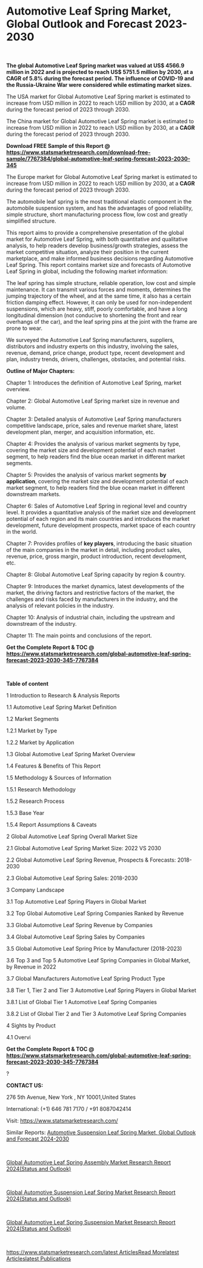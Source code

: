 <h1>Automotive Leaf Spring Market, Global Outlook and Forecast 2023-2030</h1><br/><p><strong>The global Automotive Leaf Spring market was valued at US$ 4566.9 million in 2022 and is projected to reach US$ 5751.5 million by 2030, at a <strong>CAGR</strong> of 5.8% during the forecast period. The influence of COVID-19 and the Russia-Ukraine War were considered while estimating market sizes.</strong></p>
 
 
 
 <p>The USA market for Global Automotive Leaf Spring market is estimated to increase from USD million in 2022 to reach USD million by 2030, at a <strong>CAGR</strong> during the forecast period of 2023 through 2030.</p>
 
 
 
 <p>The China market for Global Automotive Leaf Spring market is estimated to increase from USD million in 2022 to reach USD million by 2030, at a <strong>CAGR</strong> during the forecast period of 2023 through 2030.</p>
 
 
 
 <p><strong>Download FREE Sample of this Report @ <a href="https://www.statsmarketresearch.com/download-free-sample/7767384/global-automotive-leaf-spring-forecast-2023-2030-345">https://www.statsmarketresearch.com/download-free-sample/7767384/global-automotive-leaf-spring-forecast-2023-2030-345</a></strong></p>
 
 
 
 <p>The Europe market for Global Automotive Leaf Spring market is estimated to increase from USD million in 2022 to reach USD million by 2030, at a <strong>CAGR</strong> during the forecast period of 2023 through 2030.</p>
 
 
 
 <p>The automobile leaf spring is the most traditional elastic component in the automobile suspension system, and has the advantages of good reliability, simple structure, short manufacturing process flow, low cost and greatly simplified structure.</p>
 
 
 
 <p>This report aims to provide a comprehensive presentation of the global market for Automotive Leaf Spring, with both quantitative and qualitative analysis, to help readers develop business/growth strategies, assess the market competitive situation, analyze their position in the current marketplace, and make informed business decisions regarding Automotive Leaf Spring. This report contains market size and forecasts of Automotive Leaf Spring in global, including the following market information:</p>
 
 
 
 <p>The leaf spring has simple structure, reliable operation, low cost and simple maintenance. It can transmit various forces and moments, determines the jumping trajectory of the wheel, and at the same time, it also has a certain friction damping effect. However, it can only be used for non-independent suspensions, which are heavy, stiff, poorly comfortable, and have a long longitudinal dimension (not conducive to shortening the front and rear overhangs of the car), and the leaf spring pins at the joint with the frame are prone to wear.</p>
 
 
 
 <p>We surveyed the Automotive Leaf Spring manufacturers, suppliers, distributors and industry experts on this industry, involving the sales, revenue, demand, price change, product type, recent development and plan, industry trends, drivers, challenges, obstacles, and potential risks.</p>
 
 
 
 <p><strong>Outline of Major Chapters:</strong></p>
 
 
 
 <p>Chapter 1: Introduces the definition of Automotive Leaf Spring, market overview.</p>
 
 
 
 <p>Chapter 2: Global Automotive Leaf Spring market size in revenue and volume.</p>
 
 
 
 <p>Chapter 3: Detailed analysis of Automotive Leaf Spring manufacturers competitive landscape, price, sales and revenue market share, latest development plan, merger, and acquisition information, etc.</p>
 
 
 
 <p>Chapter 4: Provides the analysis of various market segments by type, covering the market size and development potential of each market segment, to help readers find the blue ocean market in different market segments.</p>
 
 
 
 <p>Chapter 5: Provides the analysis of various market segments <strong>by application</strong>, covering the market size and development potential of each market segment, to help readers find the blue ocean market in different downstream markets.</p>
 
 
 
 <p>Chapter 6: Sales of Automotive Leaf Spring in regional level and country level. It provides a quantitative analysis of the market size and development potential of each region and its main countries and introduces the market development, future development prospects, market space of each country in the world.</p>
 
 
 
 <p>Chapter 7: Provides profiles of <strong>key players</strong>, introducing the basic situation of the main companies in the market in detail, including product sales, revenue, price, gross margin, product introduction, recent development, etc.</p>
 
 
 
 <p>Chapter 8: Global Automotive Leaf Spring capacity by region & country.</p>
 
 
 
 <p>Chapter 9: Introduces the market dynamics, latest developments of the market, the driving factors and restrictive factors of the market, the challenges and risks faced by manufacturers in the industry, and the analysis of relevant policies in the industry.</p>
 
 
 
 <p>Chapter 10: Analysis of industrial chain, including the upstream and downstream of the industry.</p>
 
 
 
 <p>Chapter 11: The main points and conclusions of the report.</p>
 
 
 
 <div><b>Get the Complete Report & TOC @ <a href="https://www.statsmarketresearch.com/global-automotive-leaf-spring-forecast-2023-2030-345-7767384">https://www.statsmarketresearch.com/global-automotive-leaf-spring-forecast-2023-2030-345-7767384</a></b></div>
 
 
 
 <p><br />
 
 <b>Table of content</b></p>
 
 
 
 <p>1 Introduction to Research & Analysis Reports<br />
 
 1.1 Automotive Leaf Spring Market Definition<br />
 
 1.2 Market Segments<br />
 
 1.2.1 Market by Type<br />
 
 1.2.2 Market by Application<br />
 
 1.3 Global Automotive Leaf Spring Market Overview<br />
 
 1.4 Features & Benefits of This Report<br />
 
 1.5 Methodology & Sources of Information<br />
 
 1.5.1 Research Methodology<br />
 
 1.5.2 Research Process<br />
 
 1.5.3 Base Year<br />
 
 1.5.4 Report Assumptions & Caveats<br />
 
 2 Global Automotive Leaf Spring Overall Market Size<br />
 
 2.1 Global Automotive Leaf Spring Market Size: 2022 VS 2030<br />
 
 2.2 Global Automotive Leaf Spring Revenue, Prospects & Forecasts: 2018-2030<br />
 
 2.3 Global Automotive Leaf Spring Sales: 2018-2030<br />
 
 3 Company Landscape<br />
 
 3.1 Top Automotive Leaf Spring Players in Global Market<br />
 
 3.2 Top Global Automotive Leaf Spring Companies Ranked by Revenue<br />
 
 3.3 Global Automotive Leaf Spring Revenue by Companies<br />
 
 3.4 Global Automotive Leaf Spring Sales by Companies<br />
 
 3.5 Global Automotive Leaf Spring Price by Manufacturer (2018-2023)<br />
 
 3.6 Top 3 and Top 5 Automotive Leaf Spring Companies in Global Market, by Revenue in 2022<br />
 
 3.7 Global Manufacturers Automotive Leaf Spring Product Type<br />
 
 3.8 Tier 1, Tier 2 and Tier 3 Automotive Leaf Spring Players in Global Market<br />
 
 3.8.1 List of Global Tier 1 Automotive Leaf Spring Companies<br />
 
 3.8.2 List of Global Tier 2 and Tier 3 Automotive Leaf Spring Companies<br />
 
 4 Sights by Product<br />
 
 4.1 Overvi</p>
 
 
 
 <div><b>Get the Complete Report & TOC @ <a href="https://www.statsmarketresearch.com/global-automotive-leaf-spring-forecast-2023-2030-345-7767384">https://www.statsmarketresearch.com/global-automotive-leaf-spring-forecast-2023-2030-345-7767384</a></b></div>
 
 
 
 <p>? </p>
 
 
 
 <p><b>CONTACT US:</b><br />
 
 276 5th Avenue, New York , NY 10001,United States<br />
 
 International: (+1) 646 781 7170 / +91 8087042414<br />
 
 Visit: <a href="https://www.statsmarketresearch.com/">https://www.statsmarketresearch.com/</a><br />
 
 Similar Reports: <a href="https://www.statsmarketresearch.com/global-automotive-leaf-spring-forecast-2023-2030-345-7767384">Automotive Suspension Leaf Spring Market, Global Outlook and Forecast 2024-2030</a><br />
 
 <br />
 
 <a href="https://www.statsmarketresearch.com/global-automotive-leaf-spring-forecast-2023-2030-345-7767384">Global Automotive Leaf Spring Assembly Market Research Report 2024(Status and Outlook)</a><br />
 
 <br />
 
 <a href="https://www.statsmarketresearch.com/global-automotive-leaf-spring-forecast-2023-2030-345-7767384">Global Automotive Suspension Leaf Spring Market Research Report 2024(Status and Outlook)</a><br />
 
 <br />
 
 <a href="https://www.statsmarketresearch.com/global-automotive-leaf-spring-forecast-2023-2030-345-7767384">Global Automotive Leaf Spring Suspension Market Research Report 2024(Status and Outlook)</a><br />
 
 <br />
 
 <a href="https://gyeongbokgung.com">https://www.statsmarketresearch.com/</a><a href="https://hallyeomaritime.com">latest Articles</a><a href="https://jingwansa.com">Read More</a><a href="https://nguoiviet.jp/">latest Articles</a><a href="https://www.intelmarketresearch.com/">latest Publications</a></p>